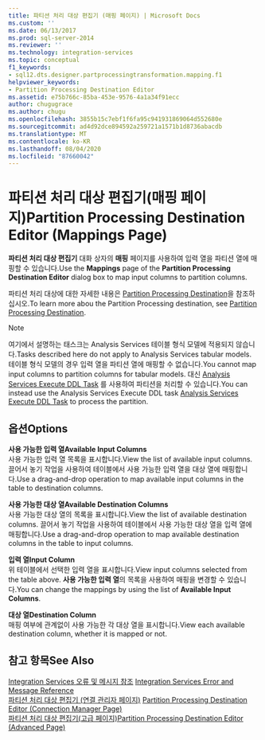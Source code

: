 ```yaml
---
title: 파티션 처리 대상 편집기 (매핑 페이지) | Microsoft Docs
ms.custom: ''
ms.date: 06/13/2017
ms.prod: sql-server-2014
ms.reviewer: ''
ms.technology: integration-services
ms.topic: conceptual
f1_keywords:
- sql12.dts.designer.partprocessingtransformation.mapping.f1
helpviewer_keywords:
- Partition Processing Destination Editor
ms.assetid: e75b766c-85ba-453e-9576-4a1a34f91ecc
author: chugugrace
ms.author: chugu
ms.openlocfilehash: 3855b15c7ebf1f6fa95c941931869064d552680e
ms.sourcegitcommit: ad4d92dce894592a259721a1571b1d8736abacdb
ms.translationtype: MT
ms.contentlocale: ko-KR
ms.lasthandoff: 08/04/2020
ms.locfileid: "87660042"
---
```

# <a name="partition-processing-destination-editor-mappings-page"></a><span data-ttu-id="1a6bd-102">파티션 처리 대상 편집기(매핑 페이지)</span><span class="sxs-lookup"><span data-stu-id="1a6bd-102">Partition Processing Destination Editor (Mappings Page)</span></span>
  <span data-ttu-id="1a6bd-103">**파티션 처리 대상 편집기** 대화 상자의 **매핑** 페이지를 사용하여 입력 열을 파티션 열에 매핑할 수 있습니다.</span><span class="sxs-lookup"><span data-stu-id="1a6bd-103">Use the **Mappings** page of the **Partition Processing Destination Editor** dialog box to map input columns to partition columns.</span></span>  
  
 <span data-ttu-id="1a6bd-104">파티션 처리 대상에 대한 자세한 내용은 [Partition Processing Destination](data-flow/partition-processing-destination.md)을 참조하십시오.</span><span class="sxs-lookup"><span data-stu-id="1a6bd-104">To learn more abou the Partition Processing destination, see [Partition Processing Destination](data-flow/partition-processing-destination.md).</span></span>  
  
> [!NOTE]  
>  <span data-ttu-id="1a6bd-105">여기에서 설명하는 태스크는 Analysis Services 테이블 형식 모델에 적용되지 않습니다.</span><span class="sxs-lookup"><span data-stu-id="1a6bd-105">Tasks described here do not apply to Analysis Services tabular models.</span></span>  <span data-ttu-id="1a6bd-106">테이블 형식 모델의 경우 입력 열을 파티션 열에 매핑할 수 없습니다.</span><span class="sxs-lookup"><span data-stu-id="1a6bd-106">You cannot map input columns to partition columns for tabular models.</span></span> <span data-ttu-id="1a6bd-107">대신 [Analysis Services Execute DDL Task](control-flow/analysis-services-execute-ddl-task.md) 를 사용하여 파티션을 처리할 수 있습니다.</span><span class="sxs-lookup"><span data-stu-id="1a6bd-107">You can instead use the Analysis Services Execute DDL task [Analysis Services Execute DDL Task](control-flow/analysis-services-execute-ddl-task.md) to process the partition.</span></span>  
  
## <a name="options"></a><span data-ttu-id="1a6bd-108">옵션</span><span class="sxs-lookup"><span data-stu-id="1a6bd-108">Options</span></span>  
 <span data-ttu-id="1a6bd-109">**사용 가능한 입력 열**</span><span class="sxs-lookup"><span data-stu-id="1a6bd-109">**Available Input Columns**</span></span>  
 <span data-ttu-id="1a6bd-110">사용 가능한 입력 열 목록을 표시합니다.</span><span class="sxs-lookup"><span data-stu-id="1a6bd-110">View the list of available input columns.</span></span> <span data-ttu-id="1a6bd-111">끌어서 놓기 작업을 사용하여 테이블에서 사용 가능한 입력 열을 대상 열에 매핑합니다.</span><span class="sxs-lookup"><span data-stu-id="1a6bd-111">Use a drag-and-drop operation to map available input columns in the table to destination columns.</span></span>  
  
 <span data-ttu-id="1a6bd-112">**사용 가능한 대상 열**</span><span class="sxs-lookup"><span data-stu-id="1a6bd-112">**Available Destination Columns**</span></span>  
 <span data-ttu-id="1a6bd-113">사용 가능한 대상 열의 목록을 표시합니다.</span><span class="sxs-lookup"><span data-stu-id="1a6bd-113">View the list of available destination columns.</span></span> <span data-ttu-id="1a6bd-114">끌어서 놓기 작업을 사용하여 테이블에서 사용 가능한 대상 열을 입력 열에 매핑합니다.</span><span class="sxs-lookup"><span data-stu-id="1a6bd-114">Use a drag-and-drop operation to map available destination columns in the table to input columns.</span></span>  
  
 <span data-ttu-id="1a6bd-115">**입력 열**</span><span class="sxs-lookup"><span data-stu-id="1a6bd-115">**Input Column**</span></span>  
 <span data-ttu-id="1a6bd-116">위 테이블에서 선택한 입력 열을 표시합니다.</span><span class="sxs-lookup"><span data-stu-id="1a6bd-116">View input columns selected from the table above.</span></span> <span data-ttu-id="1a6bd-117">**사용 가능한 입력 열**의 목록을 사용하여 매핑을 변경할 수 있습니다.</span><span class="sxs-lookup"><span data-stu-id="1a6bd-117">You can change the mappings by using the list of **Available Input Columns**.</span></span>  
  
 <span data-ttu-id="1a6bd-118">**대상 열**</span><span class="sxs-lookup"><span data-stu-id="1a6bd-118">**Destination Column**</span></span>  
 <span data-ttu-id="1a6bd-119">매핑 여부에 관계없이 사용 가능한 각 대상 열을 표시합니다.</span><span class="sxs-lookup"><span data-stu-id="1a6bd-119">View each available destination column, whether it is mapped or not.</span></span>  
  
## <a name="see-also"></a><span data-ttu-id="1a6bd-120">참고 항목</span><span class="sxs-lookup"><span data-stu-id="1a6bd-120">See Also</span></span>  
 <span data-ttu-id="1a6bd-121">[Integration Services 오류 및 메시지 참조](../../2014/integration-services/integration-services-error-and-message-reference.md) </span><span class="sxs-lookup"><span data-stu-id="1a6bd-121">[Integration Services Error and Message Reference](../../2014/integration-services/integration-services-error-and-message-reference.md) </span></span>  
 <span data-ttu-id="1a6bd-122">[파티션 처리 대상 편집기 &#40;연결 관리자 페이지&#41;](../../2014/integration-services/partition-processing-destination-editor-connection-manager-page.md) </span><span class="sxs-lookup"><span data-stu-id="1a6bd-122">[Partition Processing Destination Editor &#40;Connection Manager Page&#41;](../../2014/integration-services/partition-processing-destination-editor-connection-manager-page.md) </span></span>  
 [<span data-ttu-id="1a6bd-123">파티션 처리 대상 편집기&#40;고급 페이지&#41;</span><span class="sxs-lookup"><span data-stu-id="1a6bd-123">Partition Processing Destination Editor &#40;Advanced Page&#41;</span></span>](../../2014/integration-services/partition-processing-destination-editor-advanced-page.md)  
  
  
